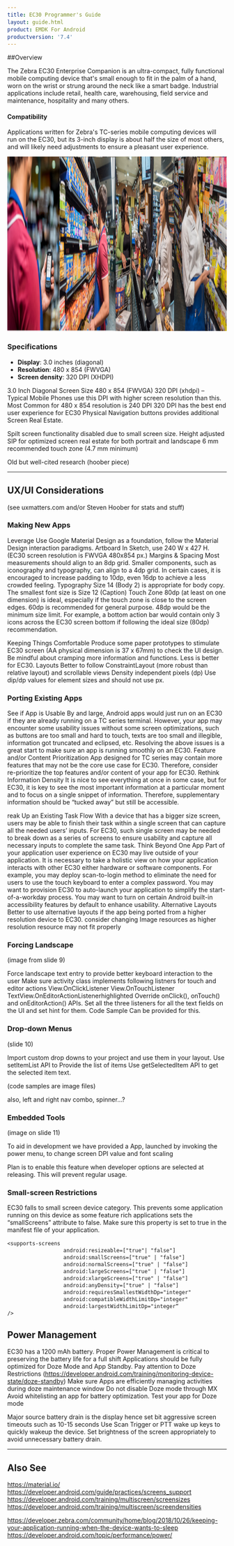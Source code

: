 ```yaml
---
title: EC30 Programmer's Guide
layout: guide.html
product: EMDK For Android
productversion: '7.4'
---
```


##Overview

The Zebra EC30 Enterprise Companion is an ultra-compact, fully functional mobile computing device that's small enough to fit in the palm of a hand, worn on the wrist or strung around the neck like a smart badge. Industrial applications include retail, health care, warehousing, field service and maintenance, hospitality and many others. 

#### Compatibility
Applications written for Zebra's TC-series mobile computing devices will run on the EC30, but its 3-inch display is about half the size of most others, and will likely need adjustments to ensure a pleasant user experience. 

<img alt="image" style="height:400px" src="ec30_multi.png"/>

### Specifications

* **Display**: 3.0 inches (diagonal) 
* **Resolution**: 480 x 854 (FWVGA)
* **Screen density**: 320 DPI (XHDPI)


3.0 Inch Diagonal
Screen Size 480 x 854 (FWVGA)
320 DPI (xhdpi) – Typical Mobile Phones use this DPI with higher screen resolution than this.
Most Common for 480 x 854 resolution is 240 DPI
320 DPI has the best end user experience for EC30
Physical Navigation buttons provides additional Screen Real Estate.   

Spilt screen functionality disabled due to small screen size.
Height adjusted SIP for optimized screen real estate for both portrait and landscape
6 mm recommended touch zone (4.7 mm minimum)

Old but well-cited research (hoober piece)


-----

## UX/UI Considerations

(see uxmatters.com and/or Steven Hoober for stats and stuff)

### Making New Apps

Leverage
Use Google Material Design as a foundation, follow the Material Design interaction paradigms.
Artboard
In Sketch, use 240 W x 427 H. (EC30 screen resolution is FWVGA 480x854 px.) 
Margins & Spacing
Most measurements should align to an 8dp grid. Smaller components, such as iconography and typography, can align to a 4dp grid. In certain cases, it is encouraged to increase padding to 10dp, even 16dp to achieve a less crowded feeling. 
Typography
Size 14 (Body 2) is appropriate for body copy. The smallest font size is Size 12 (Caption) 
Touch Zone
80dp (at least on one dimension) is ideal, especially if the touch zone is close to the screen edges. 60dp is recommended for general purpose. 48dp would be the minimum size limit. For example, a bottom action bar would contain only 3 icons across the EC30 screen bottom if following the ideal size (80dp) recommendation. 

Keeping Things Comfortable
Produce some paper prototypes to stimulate EC30 screen (AA physical dimension is 37 x 67mm) to check the UI design. Be mindful about cramping more information and functions. Less is better for EC30.
Layouts
Better to follow ConstraintLayout (more robust than relative layout) and scrollable views
Density independent pixels (dp)
Use dip/dp values for element sizes and should not use px.



### Porting Existing Apps 
See if App is Usable
By and large, Android apps would just run on an EC30 if they are already running on a TC series terminal. However, your app may encounter some usability issues without some screen optimizations, such as buttons are too small and hard to touch, texts are too small and illegible, information got truncated and eclipsed, etc. Resolving the above issues is a great start to make sure an app is running smoothly on an EC30.
Feature and/or Content Prioritization
App designed for TC series may contain more features that may not be the core use case for EC30. Therefore, consider re-prioritize the top features and/or content of your app for EC30.
Rethink Information Density
It is nice to see everything at once in some case, but for EC30, it is key to see the most important information at a particular moment and to focus on a single snippet of information. Therefore, supplementary information should be “tucked away” but still be accessible. 

reak Up an Existing Task Flow
With a device that has a bigger size screen, users may be able to finish their task within a single screen that can capture all the needed users’ inputs. For EC30, such single screen may be needed to break down as a series of screens to ensure usability and capture all necessary inputs to complete the same task. 
Think Beyond One App
Part of your application user experience on EC30 may live outside of your application. It is necessary to take a holistic view on how your application interacts with other EC30 either hardware or software components. For example, you may deploy scan-to-login method to eliminate the need for users to use the touch keyboard to enter a complex password. You may want to provision EC30 to auto-launch your application to simplify the start-of-a-workday process. You may want to turn on certain Android built-in accessibility features by default to enhance usability.
Alternative Layouts
Better to use alternative layouts if the app being ported from a higher resolution device to EC30. consider changing Image resources as higher resolution resource may not fit properly

### Forcing Landscape
(image from slide 9)

Force landscape text entry to provide better keyboard interaction to the user
Make sure activity class implements following listners for touch and editor actions
View.OnClickListener
View.OnTouchListener
TextView.OnEditorActionListenerhighlighted
Override onClick(), onTouch() and onEditorAction() APIs. 
Set all the three listeners for all the text fields on the UI and set hint for them.
Code Sample Can be provided for this.

### Drop-down Menus

(slide 10)

Import custom drop downs to your project and use them in your layout.
Use setItemList API to Provide the list of items
Use getSelectedItem API to get the selected item text.

(code samples are image files)

also, left and right nav combo, spinner...?

### Embedded Tools

(image on slide 11)

To aid in development we have provided a App, launched by invoking the power menu, to change screen DPI value and font scaling

Plan is to enable this feature when developer options are selected at releasing. This will prevent regular usage.

### Small-screen Restrictions

EC30 falls to small screen device category.
This prevents some application running on this device as some feature rich applications sets the “smallScreens” attribute to false. 
Make sure this property is set to true in the manifest file of your application.


    <supports-screens 
                      android:resizeable=["true"| "false"]
                      android:smallScreens=["true" | "false"]
                      android:normalScreens=["true" | "false"]
                      android:largeScreens=["true" | "false"]
                      android:xlargeScreens=["true" | "false"]
                      android:anyDensity=["true" | "false"]
                      android:requiresSmallestWidthDp="integer"
                      android:compatibleWidthLimitDp="integer"
                      android:largestWidthLimitDp="integer“
    /> 


## Power Management

EC30 has a 1200 mAh battery.
Proper Power Management is critical to preserving the battery life for a full shift
Applications should be fully optimized for Doze Mode and App Standby.
Pay attention to Doze Restrictions (https://developer.android.com/training/monitoring-device-state/doze-standby)
Make sure Apps are efficiently managing activities during doze maintenance window
Do not disable Doze mode through MX
Avoid whitelisting an app for battery optimization.
Test your app for Doze mode 

Major source battery drain is the display hence set bit aggressive screen timeouts such as 10-15 seconds
Use Scan Trigger or PTT wake up keys to quickly wakeup the device.
Set brightness of the screen appropriately to avoid unnecessary battery drain.

-----

## Also See

https://material.io/
https://developer.android.com/guide/practices/screens_support
https://developer.android.com/training/multiscreen/screensizes
https://developer.android.com/training/multiscreen/screendensities

https://developer.zebra.com/community/home/blog/2018/10/26/keeping-your-application-running-when-the-device-wants-to-sleep
https://developer.android.com/topic/performance/power/



